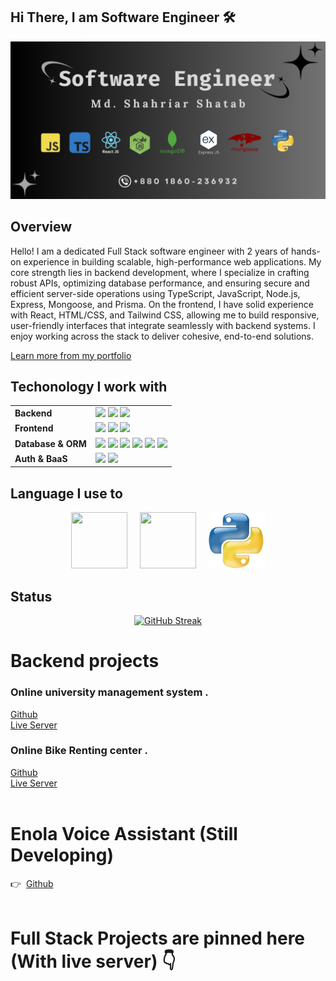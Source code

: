 





## Hi There, I am Software Engineer 🛠️ 

![The San Juan Mountains are beautiful!](/images/banner.png "San Juan Mountains")
 

 ## Overview

 <p>
  Hello! I am a dedicated Full Stack software engineer with 2 years of hands-on experience in building scalable, high-performance web applications. My core strength lies in backend development, where I specialize in crafting robust APIs, optimizing database performance, and ensuring secure and efficient server-side operations using TypeScript, JavaScript, Node.js, Express, Mongoose, and Prisma. On the frontend, I have solid experience with React, HTML/CSS, and Tailwind CSS, allowing me to build responsive, user-friendly interfaces that integrate seamlessly with backend systems. I enjoy working across the stack to deliver cohesive, end-to-end solutions.

   <a href="https://portfolio-rouge-rho-16.vercel.app/" target="_blank">Learn more from my portfolio</a> 
 </p>


 ## Techonology I work with

<div>
<table> <tr> <td><strong>Backend</strong></td> <td> <img src="https://img.shields.io/badge/Node.js-339933?style=for-the-badge&logo=node.js&logoColor=white" /> <img src="https://img.shields.io/badge/NestJS-E0234E?style=for-the-badge&logo=nestjs&logoColor=white" /> <img src="https://img.shields.io/badge/Express.js-000000?style=for-the-badge&logo=express&logoColor=white" /> </td> </tr> <tr> <td><strong>Frontend</strong></td> <td> <img src="https://img.shields.io/badge/React-20232A?style=for-the-badge&logo=react&logoColor=61DAFB" /> <img src="https://img.shields.io/badge/Next.js-000000?style=for-the-badge&logo=next.js&logoColor=white" /> <img src="https://img.shields.io/badge/TailwindCSS-38B2AC?style=for-the-badge&logo=tailwind-css&logoColor=white" /> </td> </tr> <tr> <td><strong>Database & ORM</strong></td> <td> <img src="https://img.shields.io/badge/MongoDB-4EA94B?style=for-the-badge&logo=mongodb&logoColor=white" /> <img src="https://img.shields.io/badge/PostgreSQL-336791?style=for-the-badge&logo=postgresql&logoColor=white" /> <img src="https://img.shields.io/badge/Prisma-2D3748?style=for-the-badge&logo=prisma&logoColor=white" /> <img src="https://img.shields.io/badge/Mongoose-880000?style=for-the-badge&logoColor=white" /> <img src="https://img.shields.io/badge/TypeORM-CB3837?style=for-the-badge&logo=typeorm&logoColor=white" /> <img src="https://img.shields.io/badge/Knex.js-FFDB4D?style=for-the-badge&logoColor=black" /> </td> </tr> <tr> <td><strong>Auth & BaaS</strong></td> <td> <img src="https://img.shields.io/badge/Firebase-FFCA28?style=for-the-badge&logo=firebase&logoColor=black" /> <img src="https://img.shields.io/badge/Supabase-3ECF8E?style=for-the-badge&logo=supabase&logoColor=white" /> </td> </tr> </table>
 </div>


## Language I use to

<div align="center">
<img src="https://upload.wikimedia.org/wikipedia/commons/thumb/6/6a/JavaScript-logo.png/640px-JavaScript-logo.png" width="90" height="90">&nbsp;&nbsp;&nbsp;&nbsp;
 <img src="https://upload.wikimedia.org/wikipedia/commons/thumb/4/4c/Typescript_logo_2020.svg/2048px-Typescript_logo_2020.svg.png" width="90" height="90">&nbsp;&nbsp;&nbsp;&nbsp;
 <img src="./images/Python-Logo.png" width="90" height="90">

</div>



 ## Status

<div align="center">
 <a href="https://git.io/streak-stats"><img src="https://github-readme-streak-stats.herokuapp.com?user=shatab99&theme=dark&hide_border=true&border_radius=7.2" alt="GitHub Streak" /></a>
</div>

# Backend projects 

### Online university management system  .
<div>
    <a href="https://github.com/Shatab99/Student-University-With-TS.git">Github</a></br>
    <a href="https://student-university-with-ts.vercel.app/">Live Server</a>
</div>

### Online Bike Renting center .

<div>
    <a href="https://github.com/Shatab99/Bike-service-ts.git">Github</a> </br>
    <a href="https://riding-bike.vercel.app/">Live Server</a></br>
</div>
<div>
    </br>
</div>

# Enola Voice Assistant (Still Developing) 

<div>
    👉&nbsp;&nbsp;<a href="https://github.com/Shatab99/Enola-Voice-assistant.git">Github</a> </br>
</div>
<div>
    </br>
</div>

# Full Stack Projects are pinned here (With live server) 👇 
